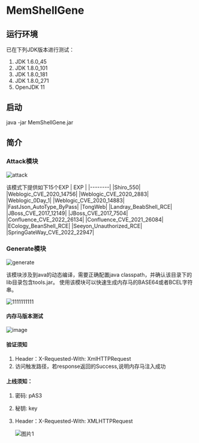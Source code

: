 # MemShellGene

## 运行环境
已在下列JDK版本进行测试：

1. JDK 1.6.0_45
2. JDK 1.8.0_101
3. JDK 1.8.0_181
4. JDK 1.8.0_271
5. OpenJDK 11

## 启动
java -jar MemShellGene.jar

## 简介
### Attack模块

![attack](https://github.com/suizhibo/MemShellGene/assets/28916595/6021410e-6020-47a7-84b2-ea63442b55f4)





该模式下提供如下15个EXP
| EXP |
|--------|
|Shiro_550|
|Weblogic_CVE_2020_14756|
|Weblogic_CVE_2020_2883|
|Weblogic_0Day_1|
|Weblogic_CVE_2020_14883|
|FastJson_AutoType_ByPass|
|TongWeb|
|Landray_BeabShell_RCE|
|JBoss_CVE_2017_12149|
|JBoss_CVE_2017_7504|
|Confluence_CVE_2022_26134|
|Confluence_CVE_2021_26084|
|ECology_BeanShell_RCE|
|Seeyon_Unauthorized_RCE|
|SpringGateWay_CVE_2022_22947|


### Generate模块
![generate](https://github.com/suizhibo/MemShellGene/assets/28916595/d789f3fd-589e-48b3-aa4f-4f6580b977f0)



该模块涉及到ava的动态编译，需要正确配置java classpath，并确认该目录下的lib目录包含tools.jar。
使用该模块可以快速生成内存马的BASE64或者BCEL字符串。

![1111111111](https://github.com/suizhibo/MemShellGene/assets/28916595/ddfcc2a9-dd20-4175-8485-2139e79bb600)



#### 内存马版本测试

![image](https://github.com/suizhibo/MemShellGene/assets/28916595/92452286-d0e0-41d7-8baf-9dd7ae62d7d8)





#### 验证须知
1. Header：X-Requested-With: XmlHTTPRequest
2. 访问触发路径，若response返回的Success,说明内存马注入成功


#### 上线须知：

1. 密码: pAS3

2. 秘钥: key

3. Header：X-Requested-With: XMLHTTPRequest

   ![图片1](https://github.com/suizhibo/MemShellGene/assets/28916595/e6d8a13b-b0f7-4562-84a0-af57e774beb5)







